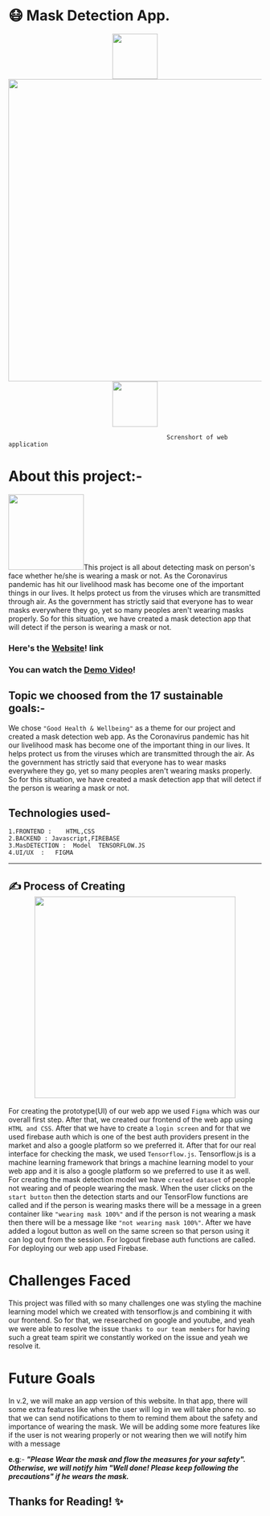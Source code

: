 # 😷 Mask Detection App.
<div align="center"> <img src="https://user-images.githubusercontent.com/75877192/136987616-8b3e476b-caba-4ea8-866d-593412bdc8bb.png" width="90"><img src="https://user-images.githubusercontent.com/55938346/115107392-406a2980-9f88-11eb-9e54-cd86f5ee96bd.PNG" width="600px"><img src="https://user-images.githubusercontent.com/75877192/136987600-3f724692-7e1f-4d4e-a9f3-c7e1517fe15a.png" width="90"></div>

                                                Screnshort of web application 
# About this project:-
<div align="left"> <img src="https://user-images.githubusercontent.com/75877192/137022749-2e29d421-d937-41a5-8442-4248ea2354a1.png" width="150px">This project is all about detecting mask on person's face whether he/she is wearing a mask or not.
As the Coronavirus pandemic has hit our livelihood mask has become one of the important things in our lives.
It helps protect us from the viruses which are transmitted through air. As the government has strictly said that everyone has to wear masks everywhere they go, yet
so many peoples aren't wearing masks properly. So for this situation, we have created a mask detection app that will detect if the person is wearing a mask or not.</div>

### Here's the [Website](https://maskdetectionapp.biz/)! link
### You can watch the [Demo Video](https://www.youtube.com/watch?v=m5sHA1sG9zA)!
## Topic we choosed from the 17 sustainable goals:-
We chose `"Good Health & Wellbeing"` as a theme for our project and created a mask detection web app.
As the Coronavirus pandemic has hit our livelihood mask has become one of the important thing in our lives.
It helps protect us from the viruses which are transmitted through the air. As the government has strictly said that everyone has to wear masks everywhere they go,
yet so many peoples aren't wearing masks properly. So for this situation, we have created a mask detection app that will detect if the person is wearing a mask or not.
## Technologies used-
```
1.FRONTEND :    HTML,CSS
2.BACKEND : Javascript,FIREBASE
3.MasDETECTION :  Model  TENSORFLOW.JS
4.UI/UX  :   FIGMA 
```
---
## ✍️ Process of Creating <div align="center"> <img src="https://user-images.githubusercontent.com/75877192/137031059-4bb06124-9a81-49dd-b599-01feddd9dc07.png" width="400"></div>

For creating the prototype(UI) of our web app we used `Figma` which was our overall first step. After that, we created our frontend of the web app using `HTML and CSS`.
After that we have to create a `login screen` and for that we used firebase auth which is one of the best auth providers present in the market and
also a google platform so we preferred it. After that for our real interface for checking the mask, we used `Tensorflow.js`.
Tensorflow.js is a machine learning framework that brings a machine learning model to your web app and it is also a google platform so we preferred to use it as well.
For creating the mask detection model  we have `created dataset` of people not wearing and of people wearing the mask.
When the user clicks on the `start button` then the detection starts and our TensorFlow functions are called and
if the person is wearing masks there will be a message in a green container like `"wearing mask 100%"` and
if the person is not wearing a mask then there will be a message like `"not wearing mask 100%"`.
After we have added a logout button as well on the same screen so that person using it can log out from the session.
For logout firebase auth functions are called. For  deploying our web app used Firebase.
# Challenges Faced 
This project was filled with so many challenges one was styling the machine learning model which we created with tensorflow.js and combining it with our frontend.
So for that, we researched on google and youtube, and yeah we were able to resolve the issue 
`thanks to our team members` for having such a great team spirit we constantly worked on the issue and yeah we resolve it.
# Future Goals
In v.2, we will make an app version of this website. In that app, there will some extra features like when the user will log in we will take phone no. so that 
we can send notifications to them to remind them about the safety and importance of wearing the mask.
We will be adding some more features like if the user is not wearing properly or not wearing then we will notify him with a message<br />

**e.g**:- ***"Please Wear the mask and flow the measures for your safety". Otherwise, we will notify him "Well done! Please keep following the precautions" if he wears the mask.***
## Thanks for Reading! ✨
